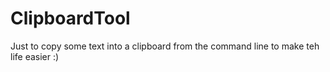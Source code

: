 # ClipboardTool
Just to copy some text into a clipboard from the command line to make teh life easier :) 
